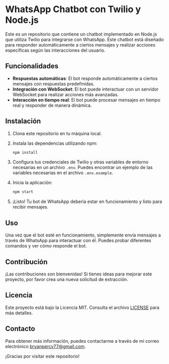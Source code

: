 # WhatsApp Chatbot con Twilio y Node.js

Este es un repositorio que contiene un chatbot implementado en Node.js que utiliza Twilio para integrarse con WhatsApp. Este chatbot está diseñado para responder automáticamente a ciertos mensajes y realizar acciones específicas según las interacciones del usuario.

## Funcionalidades

- **Respuestas automáticas**: El bot responde automáticamente a ciertos mensajes con respuestas predefinidas.
- **Integración con WebSocket**: El bot puede interactuar con un servidor WebSocket para realizar acciones más avanzadas.
- **Interacción en tiempo real**: El bot puede procesar mensajes en tiempo real y responder de manera dinámica.

## Instalación

1. Clona este repositorio en tu máquina local.
2. Instala las dependencias utilizando npm:

    ```bash
    npm install
    ```

3. Configura tus credenciales de Twilio y otras variables de entorno necesarias en un archivo `.env`. Puedes encontrar un ejemplo de las variables necesarias en el archivo `.env.example`.

4. Inicia la aplicación:

    ```bash
    npm start
    ```

5. ¡Listo! Tu bot de WhatsApp debería estar en funcionamiento y listo para recibir mensajes.

## Uso

Una vez que el bot esté en funcionamiento, simplemente envía mensajes a través de WhatsApp para interactuar con él. Puedes probar diferentes comandos y ver cómo responde el bot.

## Contribución

¡Las contribuciones son bienvenidas! Si tienes ideas para mejorar este proyecto, por favor crea una nueva solicitud de extracción.

## Licencia

Este proyecto está bajo la Licencia MIT. Consulta el archivo [LICENSE](LICENSE) para más detalles.

## Contacto

Para obtener más información, puedes contactarme a través de mi correo electrónico [bryanpercy77@gmail.com](mailto:bryanpercy77@gmail.com).

¡Gracias por visitar este repositorio!

